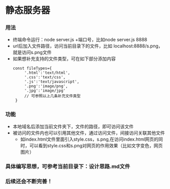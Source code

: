 # 静态服务器
###  用法
- 终端命令运行：node server.js +端口号，比如node server.js 8888
- url后加入文件路径，访问当前目录下的文件，比如 localhost:8888/s.png，就是访问s.png文件
- 如果想补充支持的文件类型，可在如下部分添加内容
   ````
   const fileTypes={
        '.html':'text/html',
        '.css':'text/css',
        '.js':'text/javascript',
        '.png':'image/png',
        '.jpg':'image/jpg'
        // 可参照以上几条补充文件类型
    }
    ````
### 功能
 - 本地域名后添加当前文件夹下，文件的路径，即可访问该文件
 - 被访问的文件内也可以引用其他文件，通过访问文件，间接访问关联其他文件
    - 如index.html文件里面引入style.css，s.png,在访问index.html网页的同时，可以看到style.css和s.png对网页的作用效果（比如文字变色，网页图片）
### 具体编写思想，可参考当前目录下：设计思路.md文件
### 后续还会不断完善！
